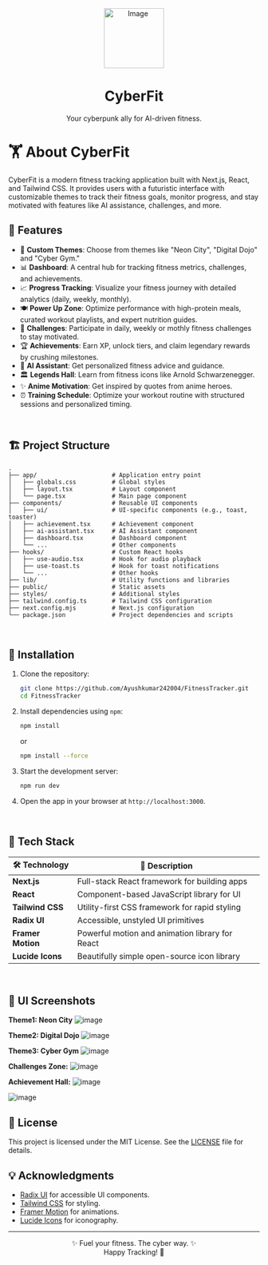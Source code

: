 <div align="center">

<img src="https://github.com/user-attachments/assets/ad76c464-4cda-4f54-911f-333f3645a109" width="120" alt="Image">

# **CyberFit**
Your cyberpunk ally for AI-driven fitness.

</div>

# 🏋️ About CyberFit

CyberFit is a modern fitness tracking application built with Next.js, React, and Tailwind CSS. It provides users with a futuristic interface with customizable themes to track their fitness goals, monitor progress, and stay motivated with features like AI assistance, challenges, and more.
<br>

## 🌟 Features

- 🎨 **Custom Themes**: Choose from themes like "Neon City", "Digital Dojo" and "Cyber Gym."
- 📊 **Dashboard**: A central hub for tracking fitness metrics, challenges, and achievements.
- 📈 **Progress Tracking**: Visualize your fitness journey with detailed analytics (daily, weekly, monthly).
- 🍽️ **Power Up Zone**: Optimize performance with high-protein meals, curated workout playlists, and expert nutrition guides.
- 🎯 **Challenges**: Participate in daily, weekly or mothly fitness challenges to stay motivated.
- 🏆 **Achievements**: Earn XP, unlock tiers, and claim legendary rewards by crushing milestones.
- 🤖 **AI Assistant**: Get personalized fitness advice and guidance.
- 🏛️ **Legends Hall**: Learn from fitness icons like Arnold Schwarzenegger.
- ✨ **Anime Motivation**: Get inspired by quotes from anime heroes.
- ⏰ **Training Schedule**: Optimize your workout routine with structured sessions and personalized timing.

<br>


## 🏗️ Project Structure

```
.
├── app/                     # Application entry point
│   ├── globals.css          # Global styles
│   ├── layout.tsx           # Layout component
│   └── page.tsx             # Main page component
├── components/              # Reusable UI components
│   ├── ui/                  # UI-specific components (e.g., toast, toaster)
│   ├── achievement.tsx      # Achievement component
│   ├── ai-assistant.tsx     # AI Assistant component
│   ├── dashboard.tsx        # Dashboard component
│   └── ...                  # Other components
├── hooks/                   # Custom React hooks
│   ├── use-audio.tsx        # Hook for audio playback
│   ├── use-toast.ts         # Hook for toast notifications
│   └── ...                  # Other hooks
├── lib/                     # Utility functions and libraries
├── public/                  # Static assets
├── styles/                  # Additional styles
├── tailwind.config.ts       # Tailwind CSS configuration
├── next.config.mjs          # Next.js configuration
└── package.json             # Project dependencies and scripts
```
<br>

## 🚀 Installation

1. Clone the repository:

   ```bash
   git clone https://github.com/Ayushkumar242004/FitnessTracker.git
   cd FitnessTracker
   ```

2. Install dependencies using `npm`:

   ```bash
   npm install
   ```
   or
   ```bash
   npm install --force
   ```

4. Start the development server:

   ```bash
   npm run dev
   ```

5. Open the app in your browser at `http://localhost:3000`.
<br>

## 🧩 Tech Stack

| 🛠️ Technology     | 💬 Description                                  |
|-------------------|--------------------------------------------------|
| **Next.js**       | Full-stack React framework for building apps     |
| **React**         | Component-based JavaScript library for UI        |
| **Tailwind CSS**  | Utility-first CSS framework for rapid styling    |
| **Radix UI**      | Accessible, unstyled UI primitives                |
| **Framer Motion** | Powerful motion and animation library for React  |
| **Lucide Icons**  | Beautifully simple open-source icon library      |
<br>

## 🎨 UI Screenshots



**Theme1: Neon City**
![image](https://github.com/user-attachments/assets/3dcf94fd-f38c-4e13-820e-8c55665587dd)

**Theme2: Digital Dojo**
![image](https://github.com/user-attachments/assets/e6b7de06-ea03-4a12-a232-e482a4abaf8a)

**Theme3: Cyber Gym**
![image](https://github.com/user-attachments/assets/13d8671c-d428-4f7b-a275-354824c27106)

**Challenges Zone:**
![image](https://github.com/user-attachments/assets/7d79f287-cb37-42c4-aec6-f980064fcc3b)

**Achievement Hall:**
![image](https://github.com/user-attachments/assets/ff5a316d-2e0e-40e4-8f7c-9d070019e8df)

![image](https://github.com/user-attachments/assets/28fe9985-8322-433e-901e-a1f3e4b2068e)

## 📄 License

This project is licensed under the MIT License. See the [LICENSE](LICENSE) file for details.
<br>

## 💡 Acknowledgments

- [Radix UI](https://www.radix-ui.com/) for accessible UI components.
- [Tailwind CSS](https://tailwindcss.com/) for styling.
- [Framer Motion](https://www.framer.com/motion/) for animations.
- [Lucide Icons](https://lucide.dev/) for iconography.

---
<div align="center">

✨ Fuel your fitness. The cyber way. ✨ <br>
Happy Tracking! 💪
</div>
